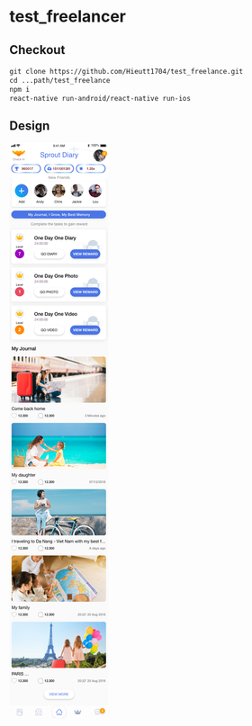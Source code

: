 # test_freelancer

## Checkout

```
git clone https://github.com/Hieutt1704/test_freelance.git
cd ...path/test_freelance
npm i
react-native run-android/react-native run-ios
```

## Design

![](2-1-home-demofull.png?raw=true)